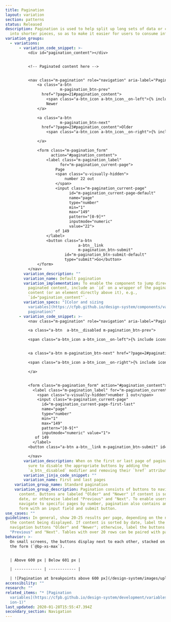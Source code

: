 ```yaml
---
title: Pagination
layout: variation
section: patterns
status: Released
description: Pagination is used to help split up long sets of data or content
  into shorter pieces, so as to make it easier for users to consume information.
variation_groups:
  - variations:
      - variation_code_snippet: >-
          <div id="pagination_content"></div>


          <!-- Paginated content here -->


          <nav class="m-pagination" role="navigation" aria-label="Pagination">
              <a class="a-btn
                        m-pagination_btn-prev"
                href="?page=21#pagination_content">
                  <span class="a-btn_icon a-btn_icon__on-left">{% include icons/left.svg %}</span>
                  Newer
              </a>

              <a class="a-btn
                        m-pagination_btn-next"
                href="?page=23#pagination_content">Older
                  <span class="a-btn_icon a-btn_icon__on-right">{% include icons/right.svg %}</span>

              </a>

              <form class="m-pagination_form"
                    action="#pagination_content">
                  <label class="m-pagination_label"
                        for="m-pagination_current-page">
                      Page
                      <span class="u-visually-hidden">
                          number 22 out
                      </span>
                      <input class="m-pagination_current-page"
                            id="m-pagination_current-page-default"
                            name="page"
                            type="number"
                            min="1"
                            max="149"
                            pattern="[0-9]*"
                            inputmode="numeric"
                            value="22">
                      of 149
                  </label>
                  <button class="a-btn
                                a-btn__link
                                m-pagination_btn-submit"
                          id="m-pagination_btn-submit-default"
                          type="submit">Go</button>
              </form>
          </nav>
        variation_description: ""
        variation_name: Default pagination
        variation_implementation: To enable the component to jump directly to the
          paginated content, include an `id` on a wrapper of the paginated
          content (or an element directly above it), e.g.,
          `id="pagination_content"`.
        variation_specs: "[Color and sizing
          variables](https://cfpb.github.io/design-system/components/variables#\
          pagination)"
      - variation_code_snippet: >-
          <nav class="m-pagination" role="navigation" aria-label="Pagination">

          <a class="a-btn  a-btn__disabled m-pagination_btn-prev">

          <span class="a-btn_icon a-btn_icon__on-left">{% include icons/left.svg %}</span>        Newer </a>


          <a class="a-btn m-pagination_btn-next" href="?page=2#pagination_content">        Older

          <span class="a-btn_icon a-btn_icon__on-right">{% include icons/right.svg %}</span>

          </a>


          <form class="m-pagination_form" action="#pagination_content">
            <label class="m-pagination_label" for="m-pagination_current-page">  Page
              <span class="u-visually-hidden">number 1 out</span>
              <input class="m-pagination_current-page"
                id="m-pagination_current-page-first-last"
                name="page"
                type="number"
                min="1"
                max="149"
                pattern="[0-9]*"
                inputmode="numeric" value="1">
             of 149
            </label>
          <button class="a-btn a-btn__link m-pagination_btn-submit" id="m-pagination_btn-submit-first-last" type="submit">Go</button> </form>

          </nav>
        variation_description: When on the first or last page of paginated content, be
          sure to disable the appropriate buttons by adding the
          `a_btn__disabled` modifier and removing their `href` attribute.
        variation_jinja_code_snippet: ""
        variation_name: First and last pages
    variation_group_name: Standard pagination
    variation_group_description: Pagination consists of buttons to navigate through
      content. Buttons are labeled "Older" and "Newer" if content is sorted by
      date, or otherwise labeled "Previous" and "Next". To enable users to
      navigate to specific pages by number, pagination also contains an inline
      form with an input field and submit button.
use_cases: ""
guidelines: In general, show 20-25 results per page, depending on the nature of
  the content being displayed. If content is sorted by date, label the
  navigation buttons "Older" and "Newer"; otherwise, label the buttons
  "Previous" and "Next". Tables with over 20 rows can be paired with pagination.
behavior: >-
  On small screens, the buttons display next to each other, stacked on top of
  the form (`@bp-xs-max`).


  | Above 600 px | Below 601 px |

  | ------------ | ------------ |

  | ![Pagination at breakpoints above 600 px](/design-system/images/uploads/screen-shot-2021-01-22-at-5.02.03-pm.png) | ![Pagination at breakpoints below 601 px](/design-system/images/uploads/screen-shot-2021-01-22-at-5.02.30-pm.png) |
accessibility: ""
research: ""
related_items: "* [Pagination
  variables](https://cfpb.github.io/design-system/development/variables#paginat\
  ion-1)"
last_updated: 2020-01-28T15:55:47.394Z
secondary_section: Navigation
---
```

